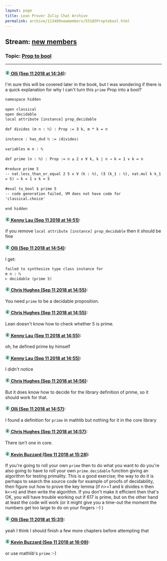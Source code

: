 ```yaml
---
layout: page
title: Lean Prover Zulip Chat Archive 
permalink: archive/113489newmembers/55185Proptobool.html
---
```


## Stream: [new members](index.html)
### Topic: [Prop to bool](55185Proptobool.html)

---

#### [![Click to go to Zulip](../../assets/img/zulip2.png) Olli (Sep 11 2018 at 14:34)](https://leanprover.zulipchat.com/#narrow/stream/113489-new%20members/topic/Prop%20to%20bool/near/133728628):
I'm sure this will be covered later in the book, but I was wondering if there is a quick explanation for why I can't turn this `prime` Prop into a bool?

```lean
namespace hidden

open classical
open decidable
local attribute [instance] prop_decidable

def divides (m n : ℕ) : Prop := ∃ k, m * k = n

instance : has_dvd ℕ := ⟨divides⟩

variables m n : ℕ

def prime (n : ℕ) : Prop := n ≥ 2 ∧ ∀ k, k ∣ n → k = 1 ∨ k = n 

#reduce prime 5
-- nat.less_than_or_equal 2 5 ∧ ∀ (k : ℕ), (∃ (k_1 : ℕ), nat.mul k k_1 = 5) → k = 1 ∨ k = 5

#eval to_bool $ prime 5
-- code generation failed, VM does not have code for 'classical.choice'

end hidden
```

#### [![Click to go to Zulip](../../assets/img/zulip2.png) Kenny Lau (Sep 11 2018 at 14:51)](https://leanprover.zulipchat.com/#narrow/stream/113489-new%20members/topic/Prop%20to%20bool/near/133729533):
if you remove `local attribute [instance] prop_decidable` then it should be fine

#### [![Click to go to Zulip](../../assets/img/zulip2.png) Olli (Sep 11 2018 at 14:54)](https://leanprover.zulipchat.com/#narrow/stream/113489-new%20members/topic/Prop%20to%20bool/near/133729720):
I get:

```
failed to synthesize type class instance for
m n : ℕ
⊢ decidable (prime 5)
```

#### [![Click to go to Zulip](../../assets/img/zulip2.png) Chris Hughes (Sep 11 2018 at 14:55)](https://leanprover.zulipchat.com/#narrow/stream/113489-new%20members/topic/Prop%20to%20bool/near/133729749):
You need `prime` to be a decidable proposition.

#### [![Click to go to Zulip](../../assets/img/zulip2.png) Chris Hughes (Sep 11 2018 at 14:55)](https://leanprover.zulipchat.com/#narrow/stream/113489-new%20members/topic/Prop%20to%20bool/near/133729757):
Lean doesn't know how to check whether 5 is prime.

#### [![Click to go to Zulip](../../assets/img/zulip2.png) Kenny Lau (Sep 11 2018 at 14:55)](https://leanprover.zulipchat.com/#narrow/stream/113489-new%20members/topic/Prop%20to%20bool/near/133729766):
oh, he defined prime by himself

#### [![Click to go to Zulip](../../assets/img/zulip2.png) Kenny Lau (Sep 11 2018 at 14:55)](https://leanprover.zulipchat.com/#narrow/stream/113489-new%20members/topic/Prop%20to%20bool/near/133729769):
I didn't notice

#### [![Click to go to Zulip](../../assets/img/zulip2.png) Chris Hughes (Sep 11 2018 at 14:56)](https://leanprover.zulipchat.com/#narrow/stream/113489-new%20members/topic/Prop%20to%20bool/near/133729814):
But it does know how to decide for the library definition of prime, so it should work for that.

#### [![Click to go to Zulip](../../assets/img/zulip2.png) Olli (Sep 11 2018 at 14:57)](https://leanprover.zulipchat.com/#narrow/stream/113489-new%20members/topic/Prop%20to%20bool/near/133729861):
I found a definition for `prime` in mathlib but nothing for it in the core library

#### [![Click to go to Zulip](../../assets/img/zulip2.png) Chris Hughes (Sep 11 2018 at 14:57)](https://leanprover.zulipchat.com/#narrow/stream/113489-new%20members/topic/Prop%20to%20bool/near/133729875):
There isn't one in core.

#### [![Click to go to Zulip](../../assets/img/zulip2.png) Kevin Buzzard (Sep 11 2018 at 15:28)](https://leanprover.zulipchat.com/#narrow/stream/113489-new%20members/topic/Prop%20to%20bool/near/133731851):
If you're going to roll your own `prime` then to do what you want to do you're also going to have to roll your own `prime.decidable` function giving an algorithm for testing primality. This is a good exercise; the way to do it is perhaps to search the source code for example of proofs of decidability, then figure out how to prove the key lemma (if n>=1 and k divides n then k<=n) and then write the algorithm. If you don't make it efficient then that's OK, you will have trouble working out if 617 is prime, but on the other hand at least the code will work (or it might give you a time-out the moment the numbers get too large to do on your fingers :-) )

#### [![Click to go to Zulip](../../assets/img/zulip2.png) Olli (Sep 11 2018 at 15:31)](https://leanprover.zulipchat.com/#narrow/stream/113489-new%20members/topic/Prop%20to%20bool/near/133732019):
yeah I think I should finish a few more chapters before attempting that

#### [![Click to go to Zulip](../../assets/img/zulip2.png) Kevin Buzzard (Sep 11 2018 at 16:09)](https://leanprover.zulipchat.com/#narrow/stream/113489-new%20members/topic/Prop%20to%20bool/near/133734843):
or use mathlib's `prime` :-)

